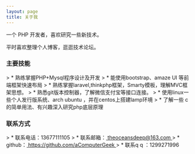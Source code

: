 ```yaml
---
layout: page
title: 关于我 
---
```


一个 PHP 开发者，喜欢研究一些新技术。
<p>
平时喜欢整理个人博客，逛逛技术论坛。
</p>



<h3>主要技能</h3>
> *	熟练掌握PHP+Mysql程序设计及开发
> * 能使用bootstrap、amaze UI 等前端框架快速布局
> * 熟练掌握laravel,thinkphp框架，Smarty模板，理解MVC框架思想。
> * 熟悉git版本控制器，了解微信支付宝等接口连接。
> * 使用linux一些个人发行版系统、arch ubuntu ，并在centos上搭建lamp环境
> * 了解一些 c 的简单用法、有兴趣深入研究php底层原理



<h3>联系方式</h3>
> * 联系电话：13677111105
> * 联系邮箱：<a target="_blank" href="mailto://theoceansdeep@163.com"> theoceansdeep@163.com </a>
> * github：<a target="_blank" href="https://github.com/aComputerGeek"> https://github.com/aComputerGeek </a>
> * 联系q q ：1299271996
